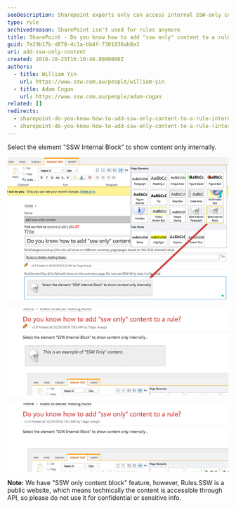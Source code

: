```yaml
---
seoDescription: Sharepoint experts only can access internal SSW-only content within rules
type: rule
archivedreason: SharePoint isn't used for rules anymore
title: SharePoint - Do you know how to add "ssw only" content to a rule? (internal only)
guid: 7e29b17b-d870-4c1a-bb4f-7301838ab8a3
uri: add-ssw-only-content
created: 2016-10-25T16:10:46.0000000Z
authors:
  - title: William Yin
    url: https://www.ssw.com.au/people/william-yin
  - title: Adam Cogan
    url: https://www.ssw.com.au/people/adam-cogan
related: []
redirects:
  - sharepoint-do-you-know-how-to-add-ssw-only-content-to-a-rule-internal-only
  - sharepoint-do-you-know-how-to-add-ssw-only-content-to-a-rule-(internal-only)
---
```


Select the element "SSW Internal Block" to show content only internally.

<!--endintro-->

![Figure: Use this "SSW Internal Block" style to insert a section for "SSW Only" content](internal-only.jpg)

![Figure: When signed in, you can see "ssw only" content](ssw-only-signedin.jpg)

![Figure: When signed off, you cannot  see "ssw only" content](ssw-only-signedoff.jpg)

**Note:** We have "SSW only content block" feature, however, Rules.SSW is a public website, which means technically the content is accessible through API, so please do not use it for confidential or sensitive info.
